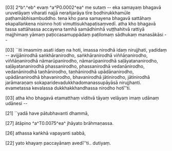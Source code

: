 [03] 2^b^.^eb^ evaṃ ^a^P0.0002^ea^ me sutaṃ -- eka samayaṃ  bhagavā uruvelāyaṃ viharati najjā nerañjarāya tīre bodhirukkhamūle  paṭhamābhisambuddho. tena kho pana samayena bhagavā sattāhaṃ ekapallaṅkena  nisinno hoti vimuttisukhapaṭisaṃvedī. atha kho bhagavā tassa  sattāhassa accayena tamhā samādhimhā vuṭṭhahitvā rattiyā majjhimaṃ yāmaṃ  paṭiccasamuppādaṃ paṭilomaṃ sādhukaṃ manasākāsi --

[03] ``iti imasmiṃ asati idaṃ na hoti, imassa nirodhā idaṃ  nirujjhati, yadidaṃ -- avijjānirodhā saṅkhāranirodho,  saṅkhāranirodhā viññāṇanirodho, viññāṇanirodhā nāmarūpanirodho,  nāmarūpanirodhā saḷāyatananirodho, saḷāyatananirodhā phassanirodho,  phassanirodhā vedanānirodho, vedanānirodhā taṇhānirodho,  taṇhānirodhā upādānanirodho, upādānanirodhā bhavanirodho,  bhavanirodhā jātinirodho, jātinirodhā jarāmaraṇaṃ  sokaparidevadukkhadomanassupāyāsā nirujjhanti. evametassa  kevalassa dukkhakkhandhassa nirodho hotī''ti.

[03] atha kho bhagavā etamatthaṃ viditvā tāyaṃ velāyaṃ imaṃ udānaṃ  udānesi --

[21] ``yadā have pātubhavanti dhammā,

[27] ātāpino ^a^T0.0075^ea^ jhāyato brāhmaṇassa.

[26] athassa kaṅkhā vapayanti sabbā,

[22] yato khayaṃ paccayānaṃ avedī''ti.. dutiyaṃ.